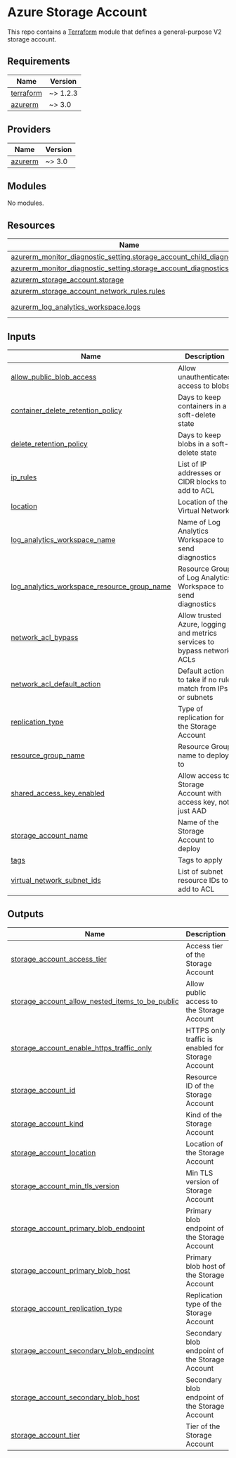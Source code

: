 # Azure Storage Account

This repo contains a [Terraform](https://www.terraform.io/) module that defines a general-purpose V2 storage account.

<!-- BEGIN_TF_DOCS -->
## Requirements

| Name | Version |
|------|---------|
| <a name="requirement_terraform"></a> [terraform](#requirement\_terraform) | ~> 1.2.3 |
| <a name="requirement_azurerm"></a> [azurerm](#requirement\_azurerm) | ~> 3.0 |

## Providers

| Name | Version |
|------|---------|
| <a name="provider_azurerm"></a> [azurerm](#provider\_azurerm) | ~> 3.0 |

## Modules

No modules.

## Resources

| Name | Type |
|------|------|
| [azurerm_monitor_diagnostic_setting.storage_account_child_diagnostics](https://registry.terraform.io/providers/hashicorp/azurerm/latest/docs/resources/monitor_diagnostic_setting) | resource |
| [azurerm_monitor_diagnostic_setting.storage_account_diagnostics](https://registry.terraform.io/providers/hashicorp/azurerm/latest/docs/resources/monitor_diagnostic_setting) | resource |
| [azurerm_storage_account.storage](https://registry.terraform.io/providers/hashicorp/azurerm/latest/docs/resources/storage_account) | resource |
| [azurerm_storage_account_network_rules.rules](https://registry.terraform.io/providers/hashicorp/azurerm/latest/docs/resources/storage_account_network_rules) | resource |
| [azurerm_log_analytics_workspace.logs](https://registry.terraform.io/providers/hashicorp/azurerm/latest/docs/data-sources/log_analytics_workspace) | data source |

## Inputs

| Name | Description | Type | Default | Required |
|------|-------------|------|---------|:--------:|
| <a name="input_allow_public_blob_access"></a> [allow\_public\_blob\_access](#input\_allow\_public\_blob\_access) | Allow unauthenticated access to blobs | `bool` | `false` | no |
| <a name="input_container_delete_retention_policy"></a> [container\_delete\_retention\_policy](#input\_container\_delete\_retention\_policy) | Days to keep containers in a soft-delete state | `number` | `30` | no |
| <a name="input_delete_retention_policy"></a> [delete\_retention\_policy](#input\_delete\_retention\_policy) | Days to keep blobs in a soft-delete state | `number` | `30` | no |
| <a name="input_ip_rules"></a> [ip\_rules](#input\_ip\_rules) | List of IP addresses or CIDR blocks to add to ACL | `list(string)` | `[]` | no |
| <a name="input_location"></a> [location](#input\_location) | Location of the Virtual Network | `string` | n/a | yes |
| <a name="input_log_analytics_workspace_name"></a> [log\_analytics\_workspace\_name](#input\_log\_analytics\_workspace\_name) | Name of Log Analytics Workspace to send diagnostics | `string` | n/a | yes |
| <a name="input_log_analytics_workspace_resource_group_name"></a> [log\_analytics\_workspace\_resource\_group\_name](#input\_log\_analytics\_workspace\_resource\_group\_name) | Resource Group of Log Analytics Workspace to send diagnostics | `string` | n/a | yes |
| <a name="input_network_acl_bypass"></a> [network\_acl\_bypass](#input\_network\_acl\_bypass) | Allow trusted Azure, logging and metrics services to bypass network ACLs | `list(string)` | <pre>[<br>  "Logging",<br>  "Metrics",<br>  "AzureServices"<br>]</pre> | no |
| <a name="input_network_acl_default_action"></a> [network\_acl\_default\_action](#input\_network\_acl\_default\_action) | Default action to take if no rule match from IPs or subnets | `string` | `"Deny"` | no |
| <a name="input_replication_type"></a> [replication\_type](#input\_replication\_type) | Type of replication for the Storage Account | `string` | `"LRS"` | no |
| <a name="input_resource_group_name"></a> [resource\_group\_name](#input\_resource\_group\_name) | Resource Group name to deploy to | `string` | n/a | yes |
| <a name="input_shared_access_key_enabled"></a> [shared\_access\_key\_enabled](#input\_shared\_access\_key\_enabled) | Allow access to Storage Account with access key, not just AAD | `bool` | `true` | no |
| <a name="input_storage_account_name"></a> [storage\_account\_name](#input\_storage\_account\_name) | Name of the Storage Account to deploy | `string` | n/a | yes |
| <a name="input_tags"></a> [tags](#input\_tags) | Tags to apply | `map(string)` | n/a | yes |
| <a name="input_virtual_network_subnet_ids"></a> [virtual\_network\_subnet\_ids](#input\_virtual\_network\_subnet\_ids) | List of subnet resource IDs to add to ACL | `list(string)` | `[]` | no |

## Outputs

| Name | Description |
|------|-------------|
| <a name="output_storage_account_access_tier"></a> [storage\_account\_access\_tier](#output\_storage\_account\_access\_tier) | Access tier of the Storage Account |
| <a name="output_storage_account_allow_nested_items_to_be_public"></a> [storage\_account\_allow\_nested\_items\_to\_be\_public](#output\_storage\_account\_allow\_nested\_items\_to\_be\_public) | Allow public access to the Storage Account |
| <a name="output_storage_account_enable_https_traffic_only"></a> [storage\_account\_enable\_https\_traffic\_only](#output\_storage\_account\_enable\_https\_traffic\_only) | HTTPS only traffic is enabled for Storage Account |
| <a name="output_storage_account_id"></a> [storage\_account\_id](#output\_storage\_account\_id) | Resource ID of the Storage Account |
| <a name="output_storage_account_kind"></a> [storage\_account\_kind](#output\_storage\_account\_kind) | Kind of the Storage Account |
| <a name="output_storage_account_location"></a> [storage\_account\_location](#output\_storage\_account\_location) | Location of the Storage Account |
| <a name="output_storage_account_min_tls_version"></a> [storage\_account\_min\_tls\_version](#output\_storage\_account\_min\_tls\_version) | Min TLS version of Storage Account |
| <a name="output_storage_account_primary_blob_endpoint"></a> [storage\_account\_primary\_blob\_endpoint](#output\_storage\_account\_primary\_blob\_endpoint) | Primary blob endpoint of the Storage Account |
| <a name="output_storage_account_primary_blob_host"></a> [storage\_account\_primary\_blob\_host](#output\_storage\_account\_primary\_blob\_host) | Primary blob host of the Storage Account |
| <a name="output_storage_account_replication_type"></a> [storage\_account\_replication\_type](#output\_storage\_account\_replication\_type) | Replication type of the Storage Account |
| <a name="output_storage_account_secondary_blob_endpoint"></a> [storage\_account\_secondary\_blob\_endpoint](#output\_storage\_account\_secondary\_blob\_endpoint) | Secondary blob endpoint of the Storage Account |
| <a name="output_storage_account_secondary_blob_host"></a> [storage\_account\_secondary\_blob\_host](#output\_storage\_account\_secondary\_blob\_host) | Secondary blob endpoint of the Storage Account |
| <a name="output_storage_account_tier"></a> [storage\_account\_tier](#output\_storage\_account\_tier) | Tier of the Storage Account |
<!-- END_TF_DOCS -->
